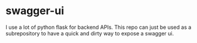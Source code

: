 # swagger-ui
I use a lot of python flask for backend APIs. This repo can just be used as a subrepository to have a quick and dirty way to expose a swagger ui.
